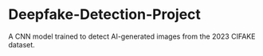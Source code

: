 # Deepfake-Detection-Project
A CNN model trained to detect AI-generated images from the 2023 CIFAKE dataset.
